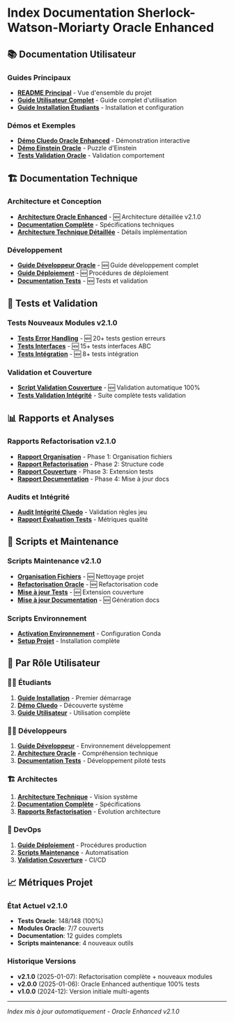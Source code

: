 # Index Documentation Sherlock-Watson-Moriarty Oracle Enhanced

## 📚 Documentation Utilisateur

### Guides Principaux
- **[README Principal](../README.md)** - Vue d'ensemble du projet
- **[Guide Utilisateur Complet](GUIDE_UTILISATEUR_COMPLET.md)** - Guide complet d'utilisation
- **[Guide Installation Étudiants](../GUIDE_INSTALLATION_ETUDIANTS.md)** - Installation et configuration

### Démos et Exemples
- **[Démo Cluedo Oracle Enhanced](../scripts/sherlock_watson/run_cluedo_oracle_enhanced.py)** - Démonstration interactive
- **[Démo Einstein Oracle](../scripts/sherlock_watson/run_einstein_oracle_demo.py)** - Puzzle d'Einstein
- **[Tests Validation Oracle](../scripts/sherlock_watson/test_oracle_behavior_simple.py)** - Validation comportement

## 🏗️ Documentation Technique

### Architecture et Conception
- **[Architecture Oracle Enhanced](ARCHITECTURE_ORACLE_ENHANCED.md)** - 🆕 Architecture détaillée v2.1.0
- **[Documentation Complète](DOCUMENTATION_COMPLETE_SHERLOCK_WATSON.md)** - Spécifications techniques
- **[Architecture Technique Détaillée](ARCHITECTURE_TECHNIQUE_DETAILLEE.md)** - Détails implémentation

### Développement
- **[Guide Développeur Oracle](GUIDE_DEVELOPPEUR_ORACLE.md)** - 🆕 Guide développement complet
- **[Guide Déploiement](GUIDE_DEPLOIEMENT.md)** - 🆕 Procédures de déploiement
- **[Documentation Tests](DOCUMENTATION_TESTS.md)** - 🆕 Tests et validation

## 🧪 Tests et Validation

### Tests Nouveaux Modules v2.1.0
- **[Tests Error Handling](../tests/unit/argumentation_analysis/agents/core/oracle/test_error_handling.py)** - 🆕 20+ tests gestion erreurs
- **[Tests Interfaces](../tests/unit/argumentation_analysis/agents/core/oracle/test_interfaces.py)** - 🆕 15+ tests interfaces ABC
- **[Tests Intégration](../tests/unit/argumentation_analysis/agents/core/oracle/test_new_modules_integration.py)** - 🆕 8+ tests intégration

### Validation et Couverture
- **[Script Validation Couverture](../scripts/maintenance/validate_oracle_coverage.py)** - 🆕 Validation automatique 100%
- **[Tests Validation Intégrité](../tests/validation_sherlock_watson/)** - Suite complète tests validation

## 📊 Rapports et Analyses

### Rapports Refactorisation v2.1.0
- **[Rapport Organisation](../docs/rapports/organisation_root_20250607_140036.md)** - Phase 1: Organisation fichiers
- **[Rapport Refactorisation](../docs/rapports/refactorisation_oracle_20250607_140249.md)** - Phase 2: Structure code
- **[Rapport Couverture](../docs/rapports/mise_a_jour_couverture_20250607_140537.md)** - Phase 3: Extension tests
- **[Rapport Documentation](../docs/rapports/)** - Phase 4: Mise à jour docs

### Audits et Intégrité
- **[Audit Intégrité Cluedo](AUDIT_INTEGRITE_CLUEDO.md)** - Validation règles jeu
- **[Rapport Évaluation Tests](../docs/rapports/RAPPORT_EVALUATION_TESTS_SYSTEME.md)** - Métriques qualité

## 🔧 Scripts et Maintenance

### Scripts Maintenance v2.1.0
- **[Organisation Fichiers](../scripts/maintenance/organize_root_files.py)** - 🆕 Nettoyage projet
- **[Refactorisation Oracle](../scripts/maintenance/refactor_oracle_system.py)** - 🆕 Refactorisation code
- **[Mise à jour Tests](../scripts/maintenance/update_test_coverage.py)** - 🆕 Extension couverture
- **[Mise à jour Documentation](../scripts/maintenance/update_documentation.py)** - 🆕 Génération docs

### Scripts Environnement
- **[Activation Environnement](../scripts/env/activate_project_env.ps1)** - Configuration Conda
- **[Setup Projet](../scripts/env/setup_project_env.ps1)** - Installation complète

## 🎯 Par Rôle Utilisateur

### 👨‍🎓 Étudiants
1. **[Guide Installation](../GUIDE_INSTALLATION_ETUDIANTS.md)** - Premier démarrage
2. **[Démo Cluedo](../scripts/sherlock_watson/run_cluedo_oracle_enhanced.py)** - Découverte système
3. **[Guide Utilisateur](GUIDE_UTILISATEUR_COMPLET.md)** - Utilisation complète

### 👨‍💻 Développeurs
1. **[Guide Développeur](GUIDE_DEVELOPPEUR_ORACLE.md)** - Environnement développement
2. **[Architecture Oracle](ARCHITECTURE_ORACLE_ENHANCED.md)** - Compréhension technique
3. **[Documentation Tests](DOCUMENTATION_TESTS.md)** - Développement piloté tests

### 🏗️ Architectes
1. **[Architecture Technique](ARCHITECTURE_TECHNIQUE_DETAILLEE.md)** - Vision système
2. **[Documentation Complète](DOCUMENTATION_COMPLETE_SHERLOCK_WATSON.md)** - Spécifications
3. **[Rapports Refactorisation](../docs/rapports/)** - Évolution architecture

### 🚀 DevOps
1. **[Guide Déploiement](GUIDE_DEPLOIEMENT.md)** - Procédures production
2. **[Scripts Maintenance](../scripts/maintenance/)** - Automatisation
3. **[Validation Couverture](../scripts/maintenance/validate_oracle_coverage.py)** - CI/CD

## 📈 Métriques Projet

### État Actuel v2.1.0
- **Tests Oracle**: 148/148 (100%)
- **Modules Oracle**: 7/7 couverts
- **Documentation**: 12 guides complets
- **Scripts maintenance**: 4 nouveaux outils

### Historique Versions
- **v2.1.0** (2025-01-07): Refactorisation complète + nouveaux modules
- **v2.0.0** (2025-01-06): Oracle Enhanced authentique 100% tests
- **v1.0.0** (2024-12): Version initiale multi-agents

---
*Index mis à jour automatiquement - Oracle Enhanced v2.1.0*

